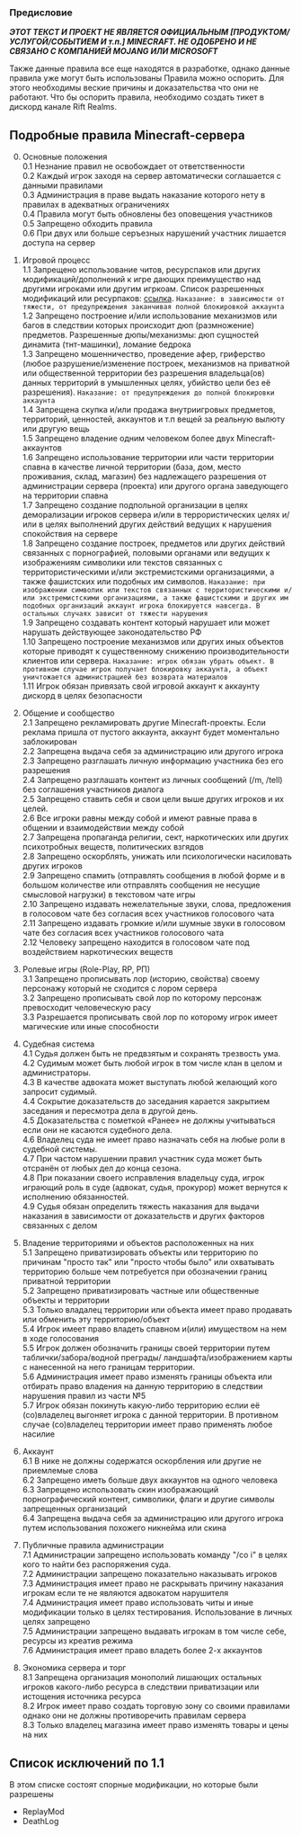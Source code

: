 ### Предисловие
***ЭТОТ ТЕКСТ И ПРОЕКТ НЕ ЯВЛЯЕТСЯ ОФИЦИАЛЬНЫМ [ПРОДУКТОМ/УСЛУГОЙ/СОБЫТИЕМ И т.п.] MINECRAFT. НЕ ОДОБРЕНО И НЕ СВЯЗАНО С КОМПАНИЕЙ MOJANG ИЛИ MICROSOFT*** 

Также данные правила все еще находятся в разработке, однако данные правила уже могут быть использованы
Правила можно оспорить. Для этого необходимы веские причины и доказательства что они не работают. Что бы оспорить правила, необходимо создать тикет в дискорд канале Rift Realms.  

## Подробные правила Minecraft-сервера

0. Основные положения  
0.1 Незнание правил не освобождает от ответственности  
0.2 Каждый игрок заходя на сервер автоматически соглашается с данными правилами  
0.3 Администрация в праве выдать наказание которого нету в правилах в адекватных ограничениях  
0.4 Правила могут быть обновлены без оповещения участников  
0.5 Запрещено обходить правила  
0.6 При двух или больше серъезных нарушений участник лишается доступа на сервер

1. Игровой процесс  
1.1 Запрещено использование читов, ресурспаков или других модификаций/дополнений к игре дающих преимущество над другими игроками или другим игркоам. Список разрешенных модификаций или ресурпаков: [ссылка](https://github.com/portalgenesisteam/PortalGenesis-wiki/blob/main/server-rules.md#%D1%81%D0%BF%D0%B8%D1%81%D0%BE%D0%BA-%D0%B8%D1%81%D0%BA%D0%BB%D1%8E%D1%87%D0%B5%D0%BD%D0%B8%D0%B9-%D0%BF%D0%BE-11). `Наказание: в зависимости от тяжести, от предупреждения заканчивая полной блокировкой аккаунта`  
1.2 Запрещено построение и/или использование механизмов или багов в следствии которых происходит дюп (размножение) предметов. Разрешенные дюпы/механизмы: дюп сущностей динамита (тнт-машинки), ломание бедрока  
1.3 Запрещено мошенничество, проведение афер, гриферство (любое разрушение/изменение построек, механизмов на приватной или общественной территории без разрешения владельца(ов) данных территорий в умышленных целях, убийство цели без её разрешения). `Наказание: от предупреждения до полной блокировки аккаунта`  
1.4 Запрещена скупка и/или продажа внутриигровых предметов, территорий, ценностей, аккаунтов и т.п вещей за реальную вылюту или другую вещь  
1.5 Запрещено владение одним человеком более двух Minecraft-аккаунтов  
1.6 Запрещено использование территории или части территории спавна в качестве личной территории (база, дом, место проживания, склад, магазин) без надлежащего разрешения от администрации сервера (проекта) или другого органа заведующего на территории спавна  
1.7 Запрещено создание подпольной организации в целях деморализации игроков сервера и/или в террористических целях и/или в целях выполнений других действий ведущих к нарушения спокойствия на сервере  
1.8 Запрещено создание построек, предметов или других действий связанных с порнографией, половыми органами или ведущих к изображениям символики или текстов связанных с территористическими и/или экстремистскими организациями, а также фашистских или подобных им символов. `Наказание: при изображении символик или текстов связанных с территористическими и/или экстремистскими организациями, а также фашистскими и других им подобных организаций аккаунт игрока блокируется навсегда. В остальных случаях зависит от тяжести нарушения`  
1.9 Запрещено создавать контент который нарушает или может нарушать действующее законодательство РФ  
1.10 Запрещено построение механизмов или других иных объектов которые приводят к существенному снижению производительности клиентов или сервера. `Наказание: игрок обязан убрать объект. В противном случае игрок получает блокировку аккаунта, а объект уничтожается администрацией без возврата материалов`  
1.11 Игрок обязан привязать свой игровой аккаунт к аккаунту дискорд в целях безопасности  
2. Общение и сообщество  
2.1 Запрещено рекламировать другие Minecraft-проекты. Если реклама пришла от пустого аккаунта, аккаунт будет моментально заблокирован  
2.2 Запрещена выдача себя за администрацию или другого игрока  
2.3 Запрещено разглашать личную информацию участника без его разрешения  
2.4 Запрещено разглашать контент из личных сообщений (/m, /tell) без соглашения участников диалога  
2.5 Запрещено ставить себя и свои цели выше других игроков и их целей.  
2.6 Все игроки равны между собой и имеют равные права в общении и взаимодействии между собой  
2.7 Запрещена пропаганда религии, сект, наркотических или других психотробных веществ, политических взгядов  
2.8 Запрещено оскорблять, унижать или психологически насиловать других игроков  
2.9 Запрещено спамить (отправлять сообщения в любой форме и в большом количестве или отправлять сообщения не несущие смысловой нагрузки) в текстовом чате игры  
2.10 Запрещено издавать нежелательные звуки, слова, предложения в голосовом чате без согласия всех участников голосового чата  
2.11 Запрещено издавать громкие и/или шумные звуки в голосовом чате без согласия всех участников голосового чата  
2.12 Человеку запрещено находится в голосовом чате под воздействием наркотических веществ  
3. Ролевые игры (Role-Play, RP, РП)  
3.1 Запрещено прописывать лор (историю, свойства) своему персонажу который не сходится с лором сервера  
3.2 Запрещено прописывать свой лор по которому персонаж превосходит человеческую расу  
3.3 Разрешается прописывать свой лор по которому игрок имеет магические или иные способности  
4. Судебная система  
4.1 Судья должен быть не предвзятым и сохранять трезвость ума.  
4.2 Судимым может быть любой игрок в том числе клан в целом и администраторы.  
4.3 В качестве адвоката может выступать любой желающий кого запросит судимый.  
4.4 Сокрытие доказательств до заседания карается закрытием заседания и пересмотра дела в другой день.  
4.5 Доказательства с пометкой «Ранее» не должны учитываться если они не касаются судебного дела.  
4.6 Владелец суда не имеет право назначать себя на любые роли в судебной системы.  
4.7 При частом нарушении правил участник суда может быть отсранён от любых дел до конца сезона.  
4.8 При показании своего исправления владельцу суда, игрок играющий роль в суде (адвокат, судья, прокурор) может вернутся к исполнению обязанностей.  
4.9 Судья обязан определить тяжесть наказания для выдачи наказания в зависимости от доказательств и других факторов связанных с делом
5. Владение территориями и объектов расположенных на них  
5.1 Запрещено приватизировать объекты или территорию по причинам "просто так" или "просто чтобы было" или охватывать территорию больше чем потребуется при обозначении границ приватной территории  
5.2 Запрещено приватизировать частные или общественные объекты и территории  
5.3 Только владалец территории или объекта имеет право продавать или обменить эту территорию/объект  
5.4 Игрок имеет право владеть спавном и(или) имуществом на нем в ходе голосования  
5.5 Игрок должен обозначить границы своей территории путем таблички/забора/водной преграды/ ландшафта/изображением карты с нанесенной на него границам территории.  
5.6 Администрация имеет право изменять границы объекта или отбирать право владения на данную территорию в следствии нарушения правил из части №5  
5.7 Игрок обязан покинуть какую-либо территорию еслии её (со)владелец выгоняет игрока с данной территории. В противном случае (со)владелец территории имеет право применять любое насилие   
6. Аккаунт  
6.1 В нике не должны содержатся оскорбления или другие не приемлемые слова  
6.2 Запрещено иметь больше двух аккаунтов на одного человека  
6.3 Запрещено использовать скин изображающий порнографический контент, символики, флаги и другие символы запрещенных организаций  
6.4 Запрещена выдача себя за администрацию или другого игрока путем использования похожего никнейма или скина  
7. Публичные правила администрации  
7.1 Администрации запрещено использовать команду "/co i" в целях кого то найти без распоряжения суда.  
7.2 Администрации запрещено показательно наказывать игроков  
7.3 Администрация имеет право не раскрывать причину наказания игрокам если те не являются адвокатом нарушителя  
7.4 Администрация имеет право использовать читы и иные модификации только в целях тестирования. Использование в личных целях запрещено  
7.5 Администрации запрещено выдавать игрокам в том числе себе, ресурсы из креатив режима  
7.6 Администрация имеет право владеть более 2-х аккаунтов  
8. Экономика сервера и торг   
8.1 Запрещена организация монополий лишающих остальных игроков какого-либо ресурса в следствии приватизации или истощения источника ресурса  
8.2 Игрок имеет право создать торговую зону со своими правилами однако они не должны противоречить правилам сервера  
8.3 Только владелец магазина имеет право изменять товары и цены на них

## Список исключений по 1.1
В этом списке состоят спорные модификации, но которые были разрешены
* ReplayMod
* DeathLog
